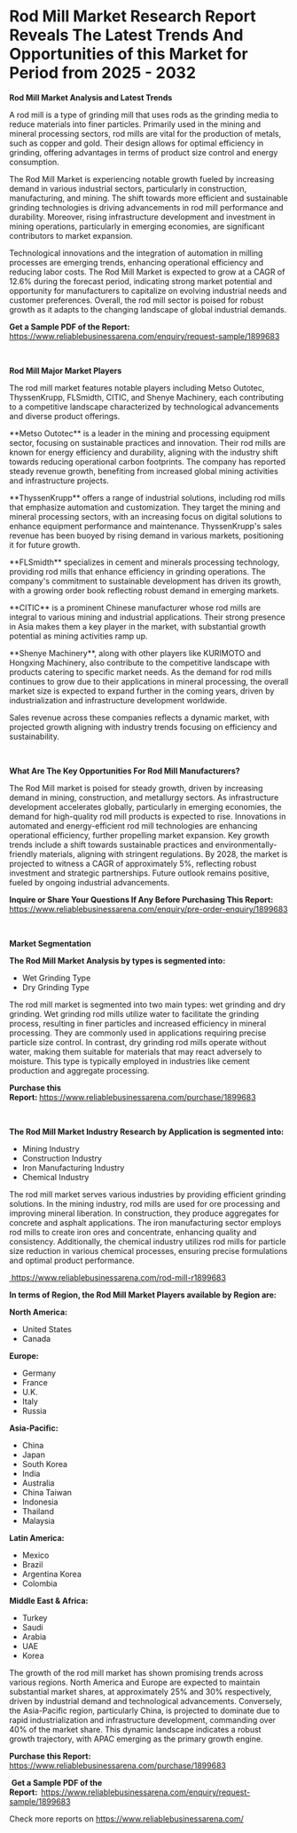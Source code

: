 <p><h1>Rod Mill Market Research Report Reveals The Latest Trends And Opportunities of this Market for Period from 2025 - 2032</h1></p><p><strong>Rod Mill Market Analysis and Latest Trends</strong></p>
<p><p>A rod mill is a type of grinding mill that uses rods as the grinding media to reduce materials into finer particles. Primarily used in the mining and mineral processing sectors, rod mills are vital for the production of metals, such as copper and gold. Their design allows for optimal efficiency in grinding, offering advantages in terms of product size control and energy consumption.</p><p>The Rod Mill Market is experiencing notable growth fueled by increasing demand in various industrial sectors, particularly in construction, manufacturing, and mining. The shift towards more efficient and sustainable grinding technologies is driving advancements in rod mill performance and durability. Moreover, rising infrastructure development and investment in mining operations, particularly in emerging economies, are significant contributors to market expansion.</p><p>Technological innovations and the integration of automation in milling processes are emerging trends, enhancing operational efficiency and reducing labor costs. The Rod Mill Market is expected to grow at a CAGR of 12.6% during the forecast period, indicating strong market potential and opportunity for manufacturers to capitalize on evolving industrial needs and customer preferences. Overall, the rod mill sector is poised for robust growth as it adapts to the changing landscape of global industrial demands.</p></p>
<p><strong>Get a Sample PDF of the Report:&nbsp;</strong> <a href="https://www.reliablebusinessarena.com/enquiry/request-sample/1899683?utm_campaign=2349&utm_medium=2&utm_source=Github&utm_content=ia&utm_term=20022025&utm_id=rod-mill">https://www.reliablebusinessarena.com/enquiry/request-sample/1899683</a></p>
<p>&nbsp;</p>
<p><strong>Rod Mill Major Market Players</strong></p>
<p><p>The rod mill market features notable players including Metso Outotec, ThyssenKrupp, FLSmidth, CITIC, and Shenye Machinery, each contributing to a competitive landscape characterized by technological advancements and diverse product offerings.</p><p>**Metso Outotec** is a leader in the mining and processing equipment sector, focusing on sustainable practices and innovation. Their rod mills are known for energy efficiency and durability, aligning with the industry shift towards reducing operational carbon footprints. The company has reported steady revenue growth, benefiting from increased global mining activities and infrastructure projects.</p><p>**ThyssenKrupp** offers a range of industrial solutions, including rod mills that emphasize automation and customization. They target the mining and mineral processing sectors, with an increasing focus on digital solutions to enhance equipment performance and maintenance. ThyssenKrupp's sales revenue has been buoyed by rising demand in various markets, positioning it for future growth.</p><p>**FLSmidth** specializes in cement and minerals processing technology, providing rod mills that enhance efficiency in grinding operations. The company's commitment to sustainable development has driven its growth, with a growing order book reflecting robust demand in emerging markets.</p><p>**CITIC** is a prominent Chinese manufacturer whose rod mills are integral to various mining and industrial applications. Their strong presence in Asia makes them a key player in the market, with substantial growth potential as mining activities ramp up.</p><p>**Shenye Machinery**, along with other players like KURIMOTO and Hongxing Machinery, also contribute to the competitive landscape with products catering to specific market needs. As the demand for rod mills continues to grow due to their applications in mineral processing, the overall market size is expected to expand further in the coming years, driven by industrialization and infrastructure development worldwide. </p><p>Sales revenue across these companies reflects a dynamic market, with projected growth aligning with industry trends focusing on efficiency and sustainability.</p></p>
<p>&nbsp;</p>
<p><strong>What Are The Key Opportunities For Rod Mill Manufacturers?</strong></p>
<p><p>The Rod Mill market is poised for steady growth, driven by increasing demand in mining, construction, and metallurgy sectors. As infrastructure development accelerates globally, particularly in emerging economies, the demand for high-quality rod mill products is expected to rise. Innovations in automated and energy-efficient rod mill technologies are enhancing operational efficiency, further propelling market expansion. Key growth trends include a shift towards sustainable practices and environmentally-friendly materials, aligning with stringent regulations. By 2028, the market is projected to witness a CAGR of approximately 5%, reflecting robust investment and strategic partnerships. Future outlook remains positive, fueled by ongoing industrial advancements.</p></p>
<p><strong>Inquire or Share Your Questions If Any Before Purchasing This Report:</strong> <a href="https://www.reliablebusinessarena.com/enquiry/pre-order-enquiry/1899683?utm_campaign=2349&utm_medium=2&utm_source=Github&utm_content=ia&utm_term=20022025&utm_id=rod-mill">https://www.reliablebusinessarena.com/enquiry/pre-order-enquiry/1899683</a></p>
<p>&nbsp;</p>
<p><strong>Market Segmentation</strong></p>
<p><strong>The Rod Mill Market Analysis by types is segmented into:</strong></p>
<p><ul><li>Wet Grinding Type</li><li>Dry Grinding Type</li></ul></p>
<p><p>The rod mill market is segmented into two main types: wet grinding and dry grinding. Wet grinding rod mills utilize water to facilitate the grinding process, resulting in finer particles and increased efficiency in mineral processing. They are commonly used in applications requiring precise particle size control. In contrast, dry grinding rod mills operate without water, making them suitable for materials that may react adversely to moisture. This type is typically employed in industries like cement production and aggregate processing.</p></p>
<p><strong>Purchase this Report:&nbsp;</strong><a href="https://www.reliablebusinessarena.com/purchase/1899683?utm_campaign=2349&utm_medium=2&utm_source=Github&utm_content=ia&utm_term=20022025&utm_id=rod-mill">https://www.reliablebusinessarena.com/purchase/1899683</a></p>
<p>&nbsp;</p>
<p><strong>The Rod Mill Market Industry Research by Application is segmented into:</strong></p>
<p><ul><li>Mining Industry</li><li>Construction Industry</li><li>Iron Manufacturing Industry</li><li>Chemical Industry</li></ul></p>
<p><p>The rod mill market serves various industries by providing efficient grinding solutions. In the mining industry, rod mills are used for ore processing and improving mineral liberation. In construction, they produce aggregates for concrete and asphalt applications. The iron manufacturing sector employs rod mills to create iron ores and concentrate, enhancing quality and consistency. Additionally, the chemical industry utilizes rod mills for particle size reduction in various chemical processes, ensuring precise formulations and optimal product performance.</p></p>
<p><a href="https://www.reliablebusinessarena.com/rod-mill-r1899683?utm_campaign=2349&utm_medium=2&utm_source=Github&utm_content=ia&utm_term=20022025&utm_id=rod-mill">&nbsp;https://www.reliablebusinessarena.com/rod-mill-r1899683</a></p>
<p><strong>In terms of Region, the Rod Mill Market Players available by Region are:</strong></p>
<p>
    <p> <strong> North America: </strong>
        <ul>
            <li>United States</li>
            <li>Canada</li>
        </ul>
        </p> 
    <p> <strong> Europe: </strong>
        <ul>
            <li>Germany</li>
            <li>France</li>
            <li>U.K.</li>
            <li>Italy</li>
            <li>Russia</li>
        </ul>
        </p> 
    <p> <strong> Asia-Pacific: </strong>
        <ul>
            <li>China</li>
            <li>Japan</li>
            <li>South Korea</li>
            <li>India</li>
            <li>Australia</li>
            <li>China Taiwan</li>
            <li>Indonesia</li>
            <li>Thailand</li>
            <li>Malaysia</li>
        </ul>
        </p> 
    <p> <strong> Latin America: </strong>
        <ul>
            <li>Mexico</li>
            <li>Brazil</li>
            <li>Argentina Korea</li>
            <li>Colombia</li>
        </ul>
        </p> 
    <p> <strong> Middle East & Africa: </strong>
        <ul>
            <li>Turkey</li>
            <li>Saudi</li>
            <li>Arabia</li>
            <li>UAE</li>
            <li>Korea</li>
        </ul>
    </p>
    </p>
<p><p>The growth of the rod mill market has shown promising trends across various regions. North America and Europe are expected to maintain substantial market shares, at approximately 25% and 30% respectively, driven by industrial demand and technological advancements. Conversely, the Asia-Pacific region, particularly China, is projected to dominate due to rapid industrialization and infrastructure development, commanding over 40% of the market share. This dynamic landscape indicates a robust growth trajectory, with APAC emerging as the primary growth engine.</p></p>
<p><strong>Purchase this Report: </strong><a href="https://www.reliablebusinessarena.com/purchase/1899683?utm_campaign=2349&utm_medium=2&utm_source=Github&utm_content=ia&utm_term=20022025&utm_id=rod-mill">https://www.reliablebusinessarena.com/purchase/1899683</a></p>
<p>&nbsp;<strong>Get a Sample PDF of the Report:&nbsp;&nbsp;</strong><a href="https://www.reliablebusinessarena.com/enquiry/request-sample/1899683?utm_campaign=2349&utm_medium=2&utm_source=Github&utm_content=ia&utm_term=20022025&utm_id=rod-mill">https://www.reliablebusinessarena.com/enquiry/request-sample/1899683</a></p>
<p><strong></strong></p>
<p>Check more reports on <a href="https://www.reliablebusinessarena.com/?utm_campaign=2349&utm_medium=2&utm_source=Github&utm_content=ia&utm_term=20022025&utm_id=rod-mill">https://www.reliablebusinessarena.com/</a></p>